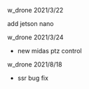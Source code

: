 w_drone 2021/3/22

add jetson nano 

w_drone 2021/3/24

- new midas ptz control

w_drone 2021/8/18

- ssr bug fix
